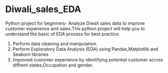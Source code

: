 # Diwali_sales_EDA
Python project for beginners- Analyze Diwali sales data to improve customer experience and sales.This python project will help you to understand the basic of EDA process for best practice.
1. Perform data cleaning and manipulation.
2. Perform Exploratory Data Analysis (EDA) using Pandas,Matplotlib and Seaborn libraries
3. Improved customer experience by identifying potential customer across diffrent states,Occupation and gender.
